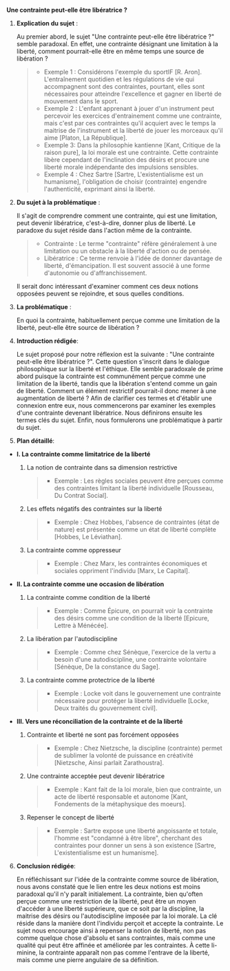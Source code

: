 **Une contrainte peut-elle être libératrice ?**

1. **Explication du sujet** :

   Au premier abord, le sujet "Une contrainte peut-elle être libératrice ?" semble paradoxal. En effet, une contrainte désignant une limitation à la liberté, comment pourrait-elle être en même temps une source de libération ?

   > - Exemple 1 : Considérons l'exemple du sportIF \[R. Aron\]. L'entraînement quotidien et les régulations de vie qui accompagnent sont des contraintes, pourtant, elles sont nécessaires pour atteindre l'excellence et gagner en liberté de mouvement dans le sport.
   > - Exemple 2 : L'enfant apprenant à jouer d'un instrument peut percevoir les exercices d'entrainement comme une contrainte, mais c'est par ces contraintes qu'il acquiert avec le temps la maitrise de l'instrument et la liberté de jouer les morceaux qu'il aime \[Platon, La République\].
   > - Exemple 3: Dans la philosophie kantienne \[Kant, Critique de la raison pure\], la loi morale est une contrainte. Cette contrainte libère cependant de l'inclination des désirs et procure une liberté morale indépendante des impulsions sensibles.
   > - Exemple 4 : Chez Sartre \[Sartre, L'existentialisme est un humanisme\], l'obligation de choisir (contrainte) engendre l'authenticité, exprimant ainsi la liberté.

2. **Du sujet à la problématique** :

   Il s'agit de comprendre comment une contrainte, qui est une limitation, peut devenir libératrice, c'est-à-dire, donner plus de liberté. Le paradoxe du sujet réside dans l'action même de la contrainte.

   > - Contrainte : Le terme "contrainte" réfère généralement à une limitation ou un obstacle à la liberté d'action ou de pensée.
   > - Libératrice : Ce terme renvoie à l'idée de donner davantage de liberté, d'émancipation. Il est souvent associé à une forme d'autonomie ou d'affranchissement.

   Il serait donc intéressant d'examiner comment ces deux notions opposées peuvent se rejoindre, et sous quelles conditions.

3. **La problématique** :

   En quoi la contrainte, habituellement perçue comme une limitation de la liberté, peut-elle être source de libération ? 

4. **Introduction rédigée**: 

   Le sujet proposé pour notre réflexion est la suivante : "Une contrainte peut-elle être libératrice ?". Cette question s'inscrit dans le dialogue philosophique sur la liberté et l'éthique. Elle semble paradoxale de prime abord puisque la contrainte est communément perçue comme une limitation de la liberté, tandis que la libération s'entend comme un gain de liberté. Comment un élément restrictif pourrait-il donc mener à une augmentation de liberté ? Afin de clarifier ces termes et d'établir une connexion entre eux, nous commencerons par examiner les exemples d'une contrainte devenant libératrice. Nous définirons ensuite les termes clés du sujet. Enfin, nous formulerons une problématique à partir du sujet. 

5. **Plan détaillé**:

* **I. La contrainte comme limitatrice de la liberté**

   1. La notion de contrainte dans sa dimension restrictive
        > - Exemple : Les règles sociales peuvent être perçues comme des contraintes limitant la liberté individuelle [Rousseau, Du Contrat Social].
    
   2. Les effets négatifs des contraintes sur la liberté
        > - Exemple : Chez Hobbes, l'absence de contraintes (état de nature) est présentée comme un état de liberté complète [Hobbes, Le Léviathan].
  
   3. La contrainte comme oppresseur
        > - Exemple : Chez Marx, les contraintes économiques et sociales oppriment l'individu [Marx, Le Capital].

* **II. La contrainte comme une occasion de libération**

   1. La contrainte comme condition de la liberté
        > - Exemple : Comme Épicure, on pourrait voir la contrainte des désirs comme une condition de la liberté [Epicure, Lettre à Ménécée].
    
   2. La libération par l'autodiscipline
        > - Exemple : Comme chez Sénèque, l'exercice de la vertu a besoin d'une autodiscipline, une contrainte volontaire [Sénèque, De la constance du Sage]. 

   3. La contrainte comme protectrice de la liberté
        > - Exemple : Locke voit dans le gouvernement une contrainte nécessaire pour protéger la liberté individuelle [Locke, Deux traités du gouvernement civil].

* **III. Vers une réconciliation de la contrainte et de la liberté**

   1. Contrainte et liberté ne sont pas forcément opposées
        > - Exemple : Chez Nietzsche, la discipline (contrainte) permet de sublimer la volonté de puissance en créativité [Nietzsche, Ainsi parlait Zarathoustra].

   2. Une contrainte acceptée peut devenir libératrice
        > - Exemple : Kant fait de la loi morale, bien que contrainte, un acte de liberté responsable et autonome [Kant, Fondements de la métaphysique des moeurs].

   3. Repenser le concept de liberté
        > - Exemple : Sartre expose une liberté angoissante et totale, l'homme est "condamné à être libre", cherchant des contraintes pour donner un sens à son existence [Sartre, L'existentialisme est un humanisme].

6. **Conclusion rédigée**: 

   En réfléchissant sur l'idée de la contrainte comme source de libération, nous avons constaté que le lien entre les deux notions est moins paradoxal qu'il n'y paraît initialement. La contrainte, bien qu'often perçue comme une restriction de la liberté, peut être un moyen d'accéder à une liberté supérieure, que ce soit par la discipline, la maitrise des désirs ou l'autodiscipline imposée par la loi morale. La clé réside dans la manière dont l'individu perçoit et accepte la contrainte. Le sujet nous encourage ainsi à repenser la notion de liberté, non pas comme quelque chose d'absolu et sans contraintes, mais comme une qualité qui peut être affinée et améliorée par les contraintes. À cette li-minine, la contrainte apparaît non pas comme l'entrave de la liberté, mais comme une pierre angulaire de sa définition.
